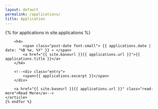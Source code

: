 ```yaml
---
layout: default
permalink: /applications/
title: Application
---
```


<div class="applications font-small">
    {% for applications in site.applications %}
    <article class="applications">

        <h4>
            <span class="post-date font-small"> {{ applications.date | date: "%B %e, %Y" }} » </span>
            <a href="{{ site.baseurl }}{{ applications.url }}">{{ applications.title }}</a>
        </h4>

        <!--<div class="entry">
            <span>{{ applications.excerpt }}</span>
        </div>

        <a href="{{ site.baseurl }}{{ applications.url }}" class="read-more">Read More</a>-->
    </article>
    {% endfor %}
</div>
